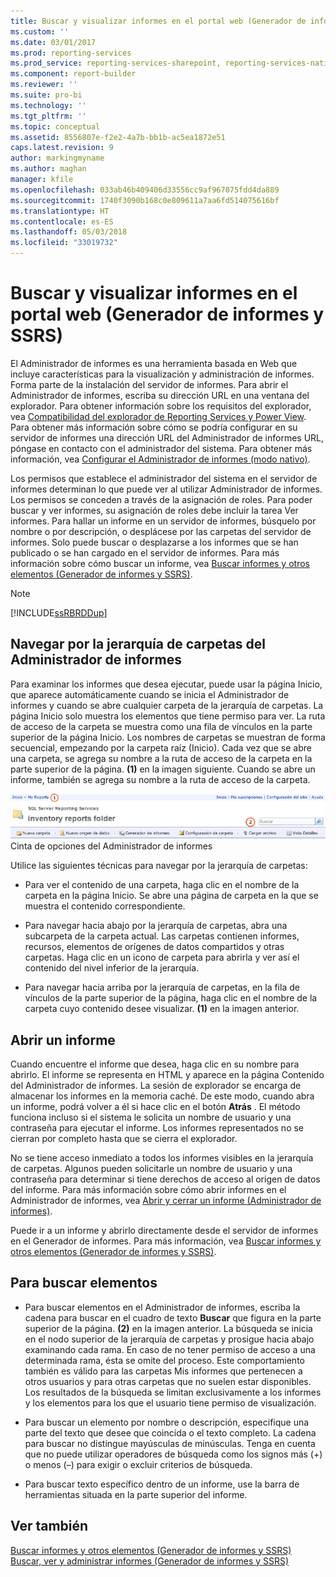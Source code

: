 ```yaml
---
title: Buscar y visualizar informes en el portal web (Generador de informes y SSRS) | Microsoft Docs
ms.custom: ''
ms.date: 03/01/2017
ms.prod: reporting-services
ms.prod_service: reporting-services-sharepoint, reporting-services-native
ms.component: report-builder
ms.reviewer: ''
ms.suite: pro-bi
ms.technology: ''
ms.tgt_pltfrm: ''
ms.topic: conceptual
ms.assetid: 8556807e-f2e2-4a7b-bb1b-ac5ea1872e51
caps.latest.revision: 9
author: markingmyname
ms.author: maghan
manager: kfile
ms.openlocfilehash: 033ab46b409406d33556cc9af967075fdd4da889
ms.sourcegitcommit: 1740f3090b168c0e809611a7aa6fd514075616bf
ms.translationtype: HT
ms.contentlocale: es-ES
ms.lasthandoff: 05/03/2018
ms.locfileid: "33019732"
---
```

# <a name="finding-and-viewing-reports-in-the-web-portal-report-builder-and-ssrs"></a>Buscar y visualizar informes en el portal web (Generador de informes y SSRS)
  El Administrador de informes es una herramienta basada en Web que incluye características para la visualización y administración de informes. Forma parte de la instalación del servidor de informes. Para abrir el Administrador de informes, escriba su dirección URL en una ventana del explorador. Para obtener información sobre los requisitos del explorador, vea [Compatibilidad del explorador de Reporting Services y Power View](../../reporting-services/browser-support-for-reporting-services-and-power-view.md). Para obtener más información sobre cómo se podría configurar en su servidor de informes una dirección URL del Administrador de informes URL, póngase en contacto con el administrador del sistema. Para obtener más información, vea [Configurar el Administrador de informes &#40;modo nativo&#41;](../../reporting-services/report-server/configure-report-manager-native-mode.md).  
  
 Los permisos que establece el administrador del sistema en el servidor de informes determinan lo que puede ver al utilizar Administrador de informes. Los permisos se conceden a través de la asignación de roles. Para poder buscar y ver informes, su asignación de roles debe incluir la tarea Ver informes. Para hallar un informe en un servidor de informes, búsquelo por nombre o por descripción, o desplácese por las carpetas del servidor de informes. Solo puede buscar o desplazarse a los informes que se han publicado o se han cargado en el servidor de informes. Para más información sobre cómo buscar un informe, vea [Buscar informes y otros elementos &#40;Generador de informes y SSRS&#41;](../../reporting-services/report-builder/searching-for-reports-and-other-items-report-builder-and-ssrs.md).  
  
> [!NOTE]  
>  [!INCLUDE[ssRBRDDup](../../includes/ssrbrddup-md.md)]  
  
## <a name="navigating-the-folder-hierarchy-in-report-manager"></a>Navegar por la jerarquía de carpetas del Administrador de informes  
 Para examinar los informes que desea ejecutar, puede usar la página Inicio, que aparece automáticamente cuando se inicia el Administrador de informes y cuando se abre cualquier carpeta de la jerarquía de carpetas. La página Inicio solo muestra los elementos que tiene permiso para ver. La ruta de acceso de la carpeta se muestra como una fila de vínculos en la parte superior de la página Inicio. Los nombres de carpetas se muestran de forma secuencial, empezando por la carpeta raíz (Inicio). Cada vez que se abre una carpeta, se agrega su nombre a la ruta de acceso de la carpeta en la parte superior de la página. **(1)** en la imagen siguiente. Cuando se abre un informe, también se agrega su nombre a la ruta de acceso de la carpeta.  
  
 ![Cinta de opciones del administrador de informes y navegación](../../reporting-services/report-builder/media/rs-reportmanager-ribbon.gif "Cinta de opciones del administrador de informes y navegación")  
Cinta de opciones del Administrador de informes  
  
 Utilice las siguientes técnicas para navegar por la jerarquía de carpetas:  
  
-   Para ver el contenido de una carpeta, haga clic en el nombre de la carpeta en la página Inicio. Se abre una página de carpeta en la que se muestra el contenido correspondiente.  
  
-   Para navegar hacia abajo por la jerarquía de carpetas, abra una subcarpeta de la carpeta actual. Las carpetas contienen informes, recursos, elementos de orígenes de datos compartidos y otras carpetas. Haga clic en un icono de carpeta para abrirla y ver así el contenido del nivel inferior de la jerarquía.  
  
-   Para navegar hacia arriba por la jerarquía de carpetas, en la fila de vínculos de la parte superior de la página, haga clic en el nombre de la carpeta cuyo contenido desee visualizar. **(1)** en la imagen anterior.  
  
## <a name="opening-a-report"></a>Abrir un informe  
 Cuando encuentre el informe que desea, haga clic en su nombre para abrirlo. El informe se representa en HTML y aparece en la página Contenido del Administrador de informes. La sesión de explorador se encarga de almacenar los informes en la memoria caché. De este modo, cuando abra un informe, podrá volver a él si hace clic en el botón **Atrás** . El método funciona incluso si el sistema le solicita un nombre de usuario y una contraseña para ejecutar el informe. Los informes representados no se cierran por completo hasta que se cierra el explorador.  
  
 No se tiene acceso inmediato a todos los informes visibles en la jerarquía de carpetas. Algunos pueden solicitarle un nombre de usuario y una contraseña para determinar si tiene derechos de acceso al origen de datos del informe. Para más información sobre cómo abrir informes en el Administrador de informes, vea [Abrir y cerrar un informe &#40;Administrador de informes&#41;](../../reporting-services/reports/open-and-close-a-report-report-manager.md).  
  
 Puede ir a un informe y abrirlo directamente desde el servidor de informes en el Generador de informes. Para más información, vea [Buscar informes y otros elementos &#40;Generador de informes y SSRS&#41;](../../reporting-services/report-builder/searching-for-reports-and-other-items-report-builder-and-ssrs.md).  
  
## <a name="to-search-for-a-items"></a>Para buscar elementos  
  
-   Para buscar elementos en el Administrador de informes, escriba la cadena para buscar en el cuadro de texto **Buscar** que figura en la parte superior de la página. **(2)** en la imagen anterior. La búsqueda se inicia en el nodo superior de la jerarquía de carpetas y prosigue hacia abajo examinando cada rama. En caso de no tener permiso de acceso a una determinada rama, ésta se omite del proceso. Este comportamiento también es válido para las carpetas Mis informes que pertenecen a otros usuarios y para otras carpetas que no suelen estar disponibles. Los resultados de la búsqueda se limitan exclusivamente a los informes y los elementos para los que el usuario tiene permiso de visualización.  
  
-   Para buscar un elemento por nombre o descripción, especifique una parte del texto que desee que coincida o el texto completo. La cadena para buscar no distingue mayúsculas de minúsculas. Tenga en cuenta que no puede utilizar operadores de búsqueda como los signos más (+) o menos (–) para exigir o excluir criterios de búsqueda.  
  
-   Para buscar texto específico dentro de un informe, use la barra de herramientas situada en la parte superior del informe.  
  
## <a name="see-also"></a>Ver también  
 [Buscar informes y otros elementos &#40;Generador de informes y SSRS&#41;](../../reporting-services/report-builder/searching-for-reports-and-other-items-report-builder-and-ssrs.md)   
 [Buscar, ver y administrar informes &#40;Generador de informes y SSRS&#41;](../../reporting-services/report-builder/finding-viewing-and-managing-reports-report-builder-and-ssrs.md)  
  
  
